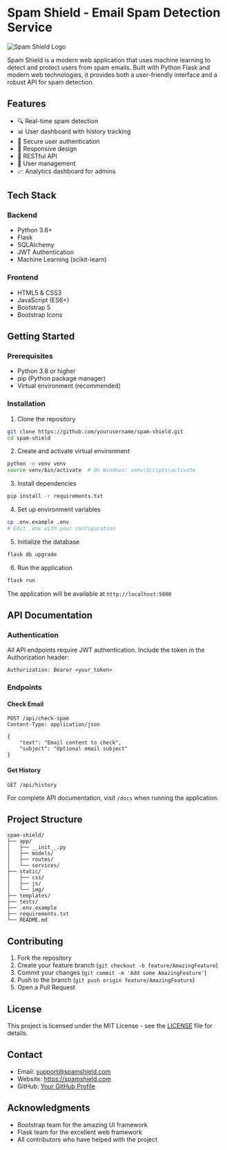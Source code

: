 # Spam Shield - Email Spam Detection Service

![Spam Shield Logo](static/img/logo.png)

Spam Shield is a modern web application that uses machine learning to detect and protect users from spam emails. Built with Python Flask and modern web technologies, it provides both a user-friendly interface and a robust API for spam detection.

## Features

- 🔍 Real-time spam detection
- 📊 User dashboard with history tracking
- 🔐 Secure user authentication
- 📱 Responsive design
- 🔌 RESTful API
- 👥 User management
- 📈 Analytics dashboard for admins

## Tech Stack

### Backend
- Python 3.8+
- Flask
- SQLAlchemy
- JWT Authentication
- Machine Learning (scikit-learn)

### Frontend
- HTML5 & CSS3
- JavaScript (ES6+)
- Bootstrap 5
- Bootstrap Icons

## Getting Started

### Prerequisites
- Python 3.8 or higher
- pip (Python package manager)
- Virtual environment (recommended)

### Installation

1. Clone the repository
```bash
git clone https://github.com/yourusername/spam-shield.git
cd spam-shield
```

2. Create and activate virtual environment
```bash
python -m venv venv
source venv/bin/activate  # On Windows: venv\Scripts\activate
```

3. Install dependencies
```bash
pip install -r requirements.txt
```

4. Set up environment variables
```bash
cp .env.example .env
# Edit .env with your configuration
```

5. Initialize the database
```bash
flask db upgrade
```

6. Run the application
```bash
flask run
```

The application will be available at `http://localhost:5000`

## API Documentation

### Authentication
All API endpoints require JWT authentication. Include the token in the Authorization header:
```
Authorization: Bearer <your_token>
```

### Endpoints

#### Check Email
```http
POST /api/check-spam
Content-Type: application/json

{
    "text": "Email content to check",
    "subject": "Optional email subject"
}
```

#### Get History
```http
GET /api/history
```

For complete API documentation, visit `/docs` when running the application.

## Project Structure
```
spam-shield/
├── app/
│   ├── __init__.py
│   ├── models/
│   ├── routes/
│   └── services/
├── static/
│   ├── css/
│   ├── js/
│   └── img/
├── templates/
├── tests/
├── .env.example
├── requirements.txt
└── README.md
```

## Contributing

1. Fork the repository
2. Create your feature branch (`git checkout -b feature/AmazingFeature`)
3. Commit your changes (`git commit -m 'Add some AmazingFeature'`)
4. Push to the branch (`git push origin feature/AmazingFeature`)
5. Open a Pull Request

## License

This project is licensed under the MIT License - see the [LICENSE](LICENSE) file for details.

## Contact

- Email: support@spamshield.com
- Website: https://spamshield.com
- GitHub: [Your GitHub Profile](https://github.com/loka1)

## Acknowledgments

- Bootstrap team for the amazing UI framework
- Flask team for the excellent web framework
- All contributors who have helped with the project 